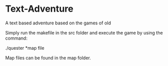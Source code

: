 # Text-Adventure
A text based adventure based on the games of old

Simply run the makefile in the src folder and execute the game by using the command:

./quester *map file

Map files can be found in the map folder.
